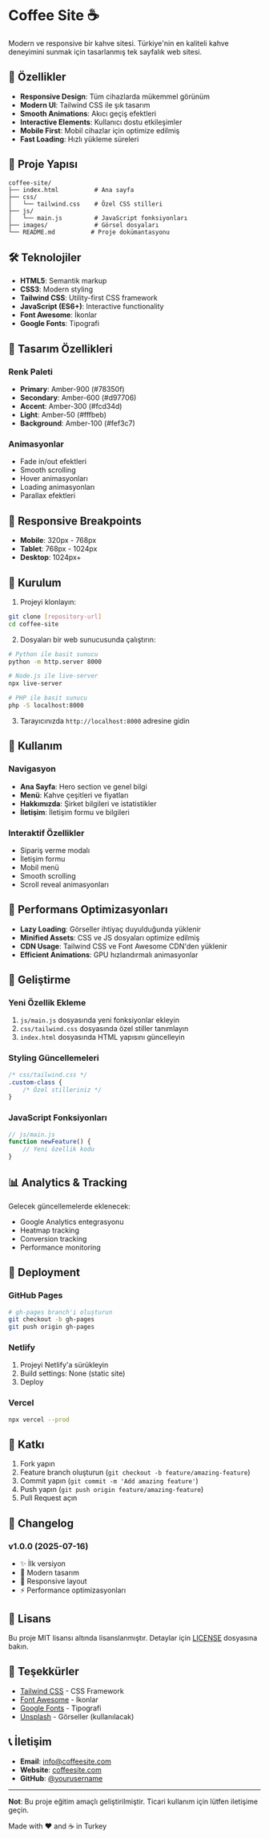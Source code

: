 # Coffee Site ☕

Modern ve responsive bir kahve sitesi. Türkiye'nin en kaliteli kahve deneyimini sunmak için tasarlanmış tek sayfalık web sitesi.

## 🚀 Özellikler

- **Responsive Design**: Tüm cihazlarda mükemmel görünüm
- **Modern UI**: Tailwind CSS ile şık tasarım
- **Smooth Animations**: Akıcı geçiş efektleri
- **Interactive Elements**: Kullanıcı dostu etkileşimler
- **Mobile First**: Mobil cihazlar için optimize edilmiş
- **Fast Loading**: Hızlı yükleme süreleri

## 📁 Proje Yapısı

```
coffee-site/
├── index.html          # Ana sayfa
├── css/
│   └── tailwind.css    # Özel CSS stilleri
├── js/
│   └── main.js         # JavaScript fonksiyonları
├── images/             # Görsel dosyaları
└── README.md          # Proje dokümantasyonu
```

## 🛠️ Teknolojiler

- **HTML5**: Semantik markup
- **CSS3**: Modern styling
- **Tailwind CSS**: Utility-first CSS framework
- **JavaScript (ES6+)**: Interactive functionality
- **Font Awesome**: İkonlar
- **Google Fonts**: Tipografi

## 🎨 Tasarım Özellikleri

### Renk Paleti
- **Primary**: Amber-900 (#78350f)
- **Secondary**: Amber-600 (#d97706)
- **Accent**: Amber-300 (#fcd34d)
- **Light**: Amber-50 (#fffbeb)
- **Background**: Amber-100 (#fef3c7)

### Animasyonlar
- Fade in/out efektleri
- Smooth scrolling
- Hover animasyonları
- Loading animasyonları
- Parallax efektleri

## 📱 Responsive Breakpoints

- **Mobile**: 320px - 768px
- **Tablet**: 768px - 1024px
- **Desktop**: 1024px+

## 🔧 Kurulum

1. Projeyi klonlayın:
```bash
git clone [repository-url]
cd coffee-site
```

2. Dosyaları bir web sunucusunda çalıştırın:
```bash
# Python ile basit sunucu
python -m http.server 8000

# Node.js ile live-server
npx live-server

# PHP ile basit sunucu
php -S localhost:8000
```

3. Tarayıcınızda `http://localhost:8000` adresine gidin

## 📖 Kullanım

### Navigasyon
- **Ana Sayfa**: Hero section ve genel bilgi
- **Menü**: Kahve çeşitleri ve fiyatları
- **Hakkımızda**: Şirket bilgileri ve istatistikler
- **İletişim**: İletişim formu ve bilgileri

### Interaktif Özellikler
- Sipariş verme modalı
- İletişim formu
- Mobil menü
- Smooth scrolling
- Scroll reveal animasyonları

## 🎯 Performans Optimizasyonları

- **Lazy Loading**: Görseller ihtiyaç duyulduğunda yüklenir
- **Minified Assets**: CSS ve JS dosyaları optimize edilmiş
- **CDN Usage**: Tailwind CSS ve Font Awesome CDN'den yüklenir
- **Efficient Animations**: GPU hızlandırmalı animasyonlar

## 🔄 Geliştirme

### Yeni Özellik Ekleme
1. `js/main.js` dosyasında yeni fonksiyonlar ekleyin
2. `css/tailwind.css` dosyasında özel stiller tanımlayın
3. `index.html` dosyasında HTML yapısını güncelleyin

### Styling Güncellemeleri
```css
/* css/tailwind.css */
.custom-class {
    /* Özel stilleriniz */
}
```

### JavaScript Fonksiyonları
```javascript
// js/main.js
function newFeature() {
    // Yeni özellik kodu
}
```

## 📊 Analytics & Tracking

Gelecek güncellemelerde eklenecek:
- Google Analytics entegrasyonu
- Heatmap tracking
- Conversion tracking
- Performance monitoring

## 🚀 Deployment

### GitHub Pages
```bash
# gh-pages branch'i oluşturun
git checkout -b gh-pages
git push origin gh-pages
```

### Netlify
1. Projeyi Netlify'a sürükleyin
2. Build settings: None (static site)
3. Deploy

### Vercel
```bash
npx vercel --prod
```

## 🤝 Katkı

1. Fork yapın
2. Feature branch oluşturun (`git checkout -b feature/amazing-feature`)
3. Commit yapın (`git commit -m 'Add amazing feature'`)
4. Push yapın (`git push origin feature/amazing-feature`)
5. Pull Request açın

## 📝 Changelog

### v1.0.0 (2025-07-16)
- ✨ İlk versiyon
- 🎨 Modern tasarım
- 📱 Responsive layout
- ⚡ Performance optimizasyonları

## 📄 Lisans

Bu proje MIT lisansı altında lisanslanmıştır. Detaylar için [LICENSE](LICENSE) dosyasına bakın.

## 🙏 Teşekkürler

- [Tailwind CSS](https://tailwindcss.com/) - CSS Framework
- [Font Awesome](https://fontawesome.com/) - İkonlar
- [Google Fonts](https://fonts.google.com/) - Tipografi
- [Unsplash](https://unsplash.com/) - Görseller (kullanılacak)

## 📞 İletişim

- **Email**: info@coffeesite.com
- **Website**: [coffeesite.com](https://coffeesite.com)
- **GitHub**: [@yourusername](https://github.com/yourusername)

---

**Not**: Bu proje eğitim amaçlı geliştirilmiştir. Ticari kullanım için lütfen iletişime geçin.

Made with ❤️ and ☕ in Turkey
